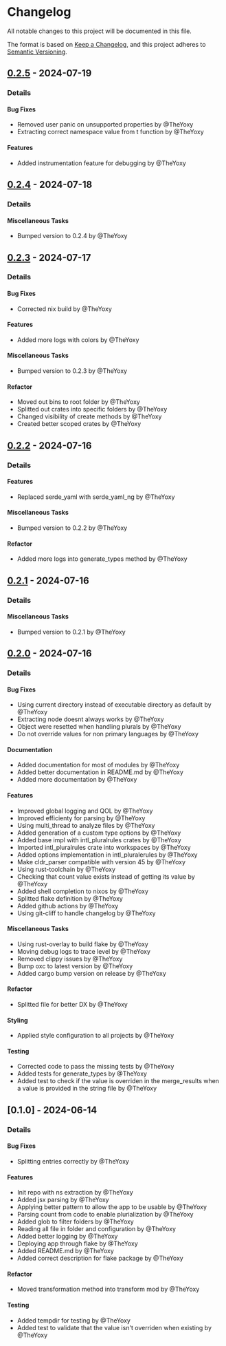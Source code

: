 # Changelog

All notable changes to this project will be documented in this file.

The format is based on [Keep a Changelog](https://keepachangelog.com/en/1.0.0/),
and this project adheres to [Semantic Versioning](https://semver.org/spec/v2.0.0.html).

## [0.2.5] - 2024-07-19
### Details
#### Bug Fixes
- Removed user panic on unsupported properties by @TheYoxy
- Extracting correct namespace value from t function by @TheYoxy

#### Features
- Added instrumentation feature for debugging by @TheYoxy

## [0.2.4] - 2024-07-18
### Details
#### Miscellaneous Tasks
- Bumped version to 0.2.4 by @TheYoxy

## [0.2.3] - 2024-07-17
### Details
#### Bug Fixes
- Corrected nix build by @TheYoxy

#### Features
- Added more logs with colors by @TheYoxy

#### Miscellaneous Tasks
- Bumped version to 0.2.3 by @TheYoxy

#### Refactor
- Moved out bins to root folder by @TheYoxy
- Splitted out crates into specific folders by @TheYoxy
- Changed visibility of create methods by @TheYoxy
- Created better scoped crates by @TheYoxy

## [0.2.2] - 2024-07-16
### Details
#### Features
- Replaced serde_yaml with serde_yaml_ng by @TheYoxy

#### Miscellaneous Tasks
- Bumped version to 0.2.2 by @TheYoxy

#### Refactor
- Added more logs into generate_types method by @TheYoxy

## [0.2.1] - 2024-07-16
### Details
#### Miscellaneous Tasks
- Bumped version to 0.2.1 by @TheYoxy

## [0.2.0] - 2024-07-16
### Details
#### Bug Fixes
- Using current directory instead of executable directory as default by @TheYoxy
- Extracting node doesnt always works by @TheYoxy
- Object were resetted when handling plurals by @TheYoxy
- Do not override values for non primary languages by @TheYoxy

#### Documentation
- Added documentation for most of modules by @TheYoxy
- Added better documentation in README.md by @TheYoxy
- Added more documentation by @TheYoxy

#### Features
- Improved global logging and QOL by @TheYoxy
- Improved efficienty for parsing by @TheYoxy
- Using multi_thread to analyze files by @TheYoxy
- Added generation of a custom type options by @TheYoxy
- Added base impl with intl_pluralrules crates by @TheYoxy
- Imported intl_pluralrules crate into workspaces by @TheYoxy
- Added options implementation in intl_pluralerules by @TheYoxy
- Make cldr_parser compatible with version 45 by @TheYoxy
- Using rust-toolchain by @TheYoxy
- Checking that count value exists instead of getting its value by @TheYoxy
- Added shell completion to nixos by @TheYoxy
- Splitted flake definition by @TheYoxy
- Added github actions by @TheYoxy
- Using git-cliff to handle changelog by @TheYoxy

#### Miscellaneous Tasks
- Using rust-overlay to build flake by @TheYoxy
- Moving debug logs to trace level by @TheYoxy
- Removed clippy issues by @TheYoxy
- Bump oxc to latest version by @TheYoxy
- Added cargo bump version on release by @TheYoxy

#### Refactor
- Splitted file for better DX by @TheYoxy

#### Styling
- Applied style configuration to all projects by @TheYoxy

#### Testing
- Corrected code to pass the missing tests by @TheYoxy
- Added tests for generate_types by @TheYoxy
- Added test to check if the value is overriden in the merge_results when a value is provided in the string file by @TheYoxy

## [0.1.0] - 2024-06-14
### Details
#### Bug Fixes
- Splitting entries correctly by @TheYoxy

#### Features
- Init repo with ns extraction by @TheYoxy
- Added jsx parsing by @TheYoxy
- Applying better pattern to allow the app to be usable by @TheYoxy
- Parsing count from code to enable plurialization by @TheYoxy
- Added glob to filter folders by @TheYoxy
- Reading all file in folder and configuration by @TheYoxy
- Added better logging by @TheYoxy
- Deploying app through flake by @TheYoxy
- Added README.md by @TheYoxy
- Added correct description for flake package by @TheYoxy

#### Refactor
- Moved transformation method into transform mod by @TheYoxy

#### Testing
- Added tempdir for testing by @TheYoxy
- Added test to validate that the value isn't overriden when existing by @TheYoxy

[0.2.5]: https://github.com/TheYoxy/i18next-parser-rs/compare/0.2.4..0.2.5
[0.2.4]: https://github.com/TheYoxy/i18next-parser-rs/compare/0.2.3..0.2.4
[0.2.3]: https://github.com/TheYoxy/i18next-parser-rs/compare/0.2.2..0.2.3
[0.2.2]: https://github.com/TheYoxy/i18next-parser-rs/compare/0.2.1..0.2.2
[0.2.1]: https://github.com/TheYoxy/i18next-parser-rs/compare/0.2.0..0.2.1
[0.2.0]: https://github.com/TheYoxy/i18next-parser-rs/compare/0.1.0..0.2.0

<!-- generated by git-cliff -->
